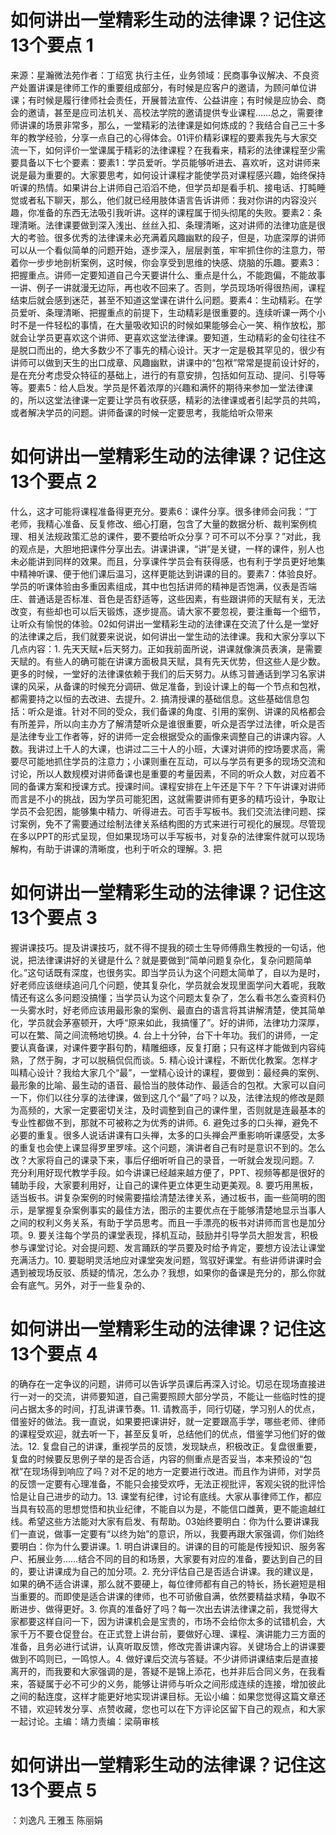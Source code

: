 # 如何讲出一堂精彩生动的法律课？记住这13个要点 1

来源：星瀚微法苑作者：丁绍宽 执行主任，业务领域：民商事争议解决、不良资产处置讲课是律师工作的重要组成部分，有时候是应客户的邀请，为顾问单位讲课；有时候是履行律师社会责任，开展普法宣传、公益讲座；有时候是应协会、商会的邀请，甚至是应司法机关、高校法学院的邀请提供专业课程……总之，需要律师讲课的场景非常多，那么，一堂精彩的法律课是如何炼成的？我结合自己三十多年的教学经验，分享一点自己的心得体会。01评价精彩课程的要素我先与大家交流一下，如何评价一堂课属于精彩的法律课程？在我看来，精彩的法律课程至少需要具备以下七个要素：要素1：学员爱听。学员能够听进去、喜欢听，这对讲师来说是最为重要的。大家要思考，如何设计课程才能使学员对课程感兴趣，始终保持听课的热情。如果讲台上讲师自己滔滔不绝，但学员却是看手机、接电话、打盹睡觉或者私下聊天，那么，他们就已经用肢体语言告诉讲师：我对你讲的内容没兴趣，你准备的东西无法吸引我听讲。这样的课程属于彻头彻尾的失败。要素2：条理清晰。法律课要做到深入浅出、丝丝入扣、条理清晰，这对讲师的法律功底是很大的考验。很多优秀的法律课未必充满着风趣幽默的段子，但是，功底深厚的讲师可以从一个看似简单的问题开始，逐步深入，层层剥茧，牢牢抓住你的注意力，带着你一步步地剖析案例，这时候，你会享受到思维的快感、烧脑的乐趣。要素3：把握重点。讲师一定要知道自己今天要讲什么、重点是什么，不能跑偏，不能故事一讲、例子一讲就漫无边际，再也收不回来了。否则，学员现场听得很热闹，课程结束后就会感到迷茫，甚至不知道这堂课在讲什么问题。要素4：生动精彩。在学员爱听、条理清晰、把握重点的前提下，生动精彩是很重要的。连续听课一两个小时不是一件轻松的事情，在大量吸收知识的时候如果能够会心一笑、稍作放松，那就会让学员更喜欢这个讲师、更喜欢这堂法律课。要知道，生动精彩的金句往往不是脱口而出的，绝大多数少不了事先的精心设计。天才一定是极其罕见的，很少有讲师可以做到天生的出口成章、风趣幽默，讲课中的“包袱”常常是提前设计好的，是在充分考虑受众特征的基础上，进行的有意安排，包括如何互动、提问、引导等等。要素5：给人启发。学员是怀着浓厚的兴趣和满怀的期待来参加一堂法律课的，所以这堂法律课一定要让学员有收获感，精彩的法律课或者引起学员的共鸣，或者解决学员的问题。讲师备课的时候一定要思考，我能给听众带来

# 如何讲出一堂精彩生动的法律课？记住这13个要点 2

什么，这才可能将课程准备得更充分。要素6：课件分享。很多律师会问我：“丁老师，我精心准备、反复修改、细心打磨，包含了大量的数据分析、裁判案例梳理、相关法规政策汇总的课件，要不要给听众分享？可不可以不分享？”对此，我的观点是，大胆地把课件分享出去。讲课讲课，“讲”是关键，一样的课件，别人也未必能讲到同样的效果。而且，分享课件学员会有获得感，也有利于学员更好地集中精神听课、便于他们课后温习，这样更能达到讲课的目的。要素7：体验良好。学员的听课体验由多重因素组成，其中也包括讲师的精神是否饱满，仪表是否端庄、普通话是否标准、音色是否舒适等，这些因素，有些跟讲师的天赋有关，无法改变，有些却也可以后天锻炼，逐步提高。请大家不要忽视，要注重每一个细节，让听众有愉悦的体验。02如何讲出一堂精彩生动的法律课在交流了什么是一堂好的法律课之后，我们就要来说说，如何讲出一堂生动的法律课。我和大家分享以下几点内容：1. 先天天赋+后天努力。正如我前面所说，讲课就像演员表演，是需要天赋的。有些人的确可能在讲课方面极具天赋，具有先天优势，但这些人是少数。更多的时候，一堂好的法律课依赖于我们的后天努力。从练习普通话到学习名家讲课的风采，从备课的时候充分调研、做足准备，到设计课上的每一个节点和包袱，都需要持之以恒的去改进、去提升。2. 搞清授课的基础信息。这些基础信息包括：听众是谁。针对不同的受众，我们备课的角度、引用的案例、讲课的风格都会有所差异，所以向主办方了解清楚听众是谁很重要，听众是否学过法律，听众是否是法律专业工作者等，好的讲师一定会根据受众的画像来调整自己的讲课内容。人数。我讲过上千人的大课，也讲过二三十人的小班，大课对讲师的控场要求高，需要尽可能地抓住学员的注意力；小课则重在互动，可以与学员有更多的现场交流和讨论，所以人数规模对讲师备课也是重要的考量因素，不同的听众人数，对应着不同的备课方案和授课方式。授课时间。课程安排在上午还是下午？下午讲课对讲师而言是不小的挑战，因为学员可能犯困，这就需要讲师有更多的精巧设计，争取让学员不会犯困，能够集中精力、听得进去。可否手写板书。我们交流法律问题、探讨案例，免不了需要通过绘制法律关系结构图的方式来进行可视化的展现。尽管现在多以PPT的形式呈现，但如果现场可以手写板书，对复杂的法律案件就可以现场解构，有助于讲课的清晰度，也利于听众的理解。3. 把

# 如何讲出一堂精彩生动的法律课？记住这13个要点 3

握讲课技巧。提及讲课技巧，就不得不提我的硕士生导师傅鼎生教授的一句话，他说，把法律课讲好的关键是什么？就是要做到“简单问题复杂化，复杂问题简单化。”这句话既有深度，也很务实。即当学员认为这个问题太简单了，自以为是时，好老师应该继续追问几个问题，使其复杂化，学员就会发现里面学问大着呢，我敢情还有这么多问题没搞懂；当学员认为这个问题太复杂了，怎么看书怎么查资料仍一头雾水时，好老师应该用最形象的案例、最直白的语言将其讲解清楚，使其简单化，学员就会茅塞顿开，大呼“原来如此，我搞懂了”。好的讲师，法律功力深厚，可以在繁、简之间流畅地切换。4. 台上十分钟，台下十年功。我们的讲师，一定要认真备课，对课件要字斟句酌，精雕细琢，反复打磨；只有这样才能做到内容纯熟，了然于胸，才可以脱稿侃侃而谈。5. 精心设计课程，不断优化教案。怎样才叫精心设计？我给大家几个“最”，一堂精心设计的课程，要做到：最经典的案例、最形象的比喻、最生动的语音、最恰当的肢体动作、最适合的包袱。大家可以自问一下，你们以往分享的法律课，做到这几个“最”了吗？以及，法律法规的修改是颇为高频的，大家一定要密切关注，及时调整到自己的课件里，否则就是连最基本的专业性都做不到，那就不可被称之为优秀的讲师。6. 避免过多的口头禅，避免不必要的重复。很多人说话讲课有口头禅，太多的口头禅会严重影响听课感受，太多的重复也会使上课显得罗里罗嗦。这个问题，演讲者自己有时是意识不到的。怎么改？大家将自己的课录下来，事后仔细听听自己的录音，一听就会发现问题。7. 充分利用好现代教学手段。如今讲课已经越来越方便了，PPT、视频等都是很好的辅助手段，大家要利用好，让自己的课件更立体更生动更美观。8. 要巧用黑板，适当板书。讲复杂案例的时候需要描绘清楚法律关系，通过板书，画一些简明的图示，是掌握复杂案例事实的最佳方法，图示的主要优点在于能够清楚地显示当事人之间的权利义务关系，有助于学员思考。而且一手漂亮的板书对讲师而言也是加分项。9. 要关注每个学员的课堂表现，择机互动，鼓励并引导学员大胆发言，积极参与课堂讨论。对会提问题、发言踊跃的学员要及时给予肯定，要想方设法让课堂充满活力。10. 要聪明灵活地应对课堂突发问题，驾驭好课堂。有些讲师讲课时会遇到被现场反驳、质疑的情况，怎么办？我想，如果你的备课是充分的，那么你就会有底气。另外，对于一些复杂的、

# 如何讲出一堂精彩生动的法律课？记住这13个要点 4

的确存在一定争议的问题，讲师可以告诉学员课后再深入讨论。切忌在现场直接进行一对一的交流，讲师要知道，自己需要照顾大部分学员，不能让一些临时性的提问占据太多的时间，打乱讲课节奏。11. 请教高手，同行切磋，学习别人的优点，借鉴好的做法。我一直说，如果要把课讲好，就一定要跟高手学，哪些老师、律师的课程受欢迎，就去听一下，甚至反复听，总结他们的优点，借鉴学习他们好的做法。12. 复盘自己的讲课，重视学员的反馈，发现缺点，积极改正。复盘很重要，复盘的时候要反思例子举的是否合适，内容的侧重点是否妥当，本来预设的“包袱”在现场得到响应了吗？对不足的地方一定要进行改进。而且作为讲师，对学员的反馈一定要有心理准备，不能只会接受欢呼，无法正视批评，客观尖锐的批评恰恰是让自己进步的动力。13. 课堂有纪律，讨论有底线。大家从事律师工作，都应当具有较高的思想觉悟和执业纪律，不能自以为是，不能信口雌黄，更不能逾越红线。希望这些方法能对大家有启发、有帮助。03始终要明白：你为什么要讲课我们一直说，做事一定要有“以终为始”的意识，所以，我要再跟大家强调，你们始终要明白：你为什么要讲课。1. 明白讲课目的。讲课的目的可能是传授知识、服务客户、拓展业务……结合不同的目的和场景，大家要有对应的准备，要达到自己的目的，要让讲课成为自己的加分项。2. 充分评估自己是否适合讲课。我的建议是，如果的确不适合讲课，那么就不要硬上，每位律师都有自己的特长，扬长避短是相当重要的。而即使是适合讲课的律师，也不可骄傲自满，依然要精益求精，争取不断进步、做得更好。3. 你真的准备好了吗？每一次出去讲法律课之前，我觉得大家都要这样自问一下，因为讲课机会是宝贵的，市场不会给你太多的试错机会，大家千万不要仓促登台。在正式登上讲台前，要做好心理、课程、演讲能力三方面的准备，且务必进行试讲，认真听取反馈，修改完善讲课内容。关键场合上的讲课要做到不鸣则已，一鸣惊人。4. 做好课后交流与答疑。不少讲师讲课结束后是直接离开的，而我要和大家强调的是，答疑不是锦上添花，也并非后合同义务，在我看来，答疑属于必不可少的义务，能够让讲师与听众之间形成连续的连接，增加彼此之间的黏连度，这样才能更好地实现讲课目标。无讼小编：如果您觉得这篇文章还不错，欢迎转发分享、点赞收藏，您也可以在下方评论区留下自己的观点，和大家一起讨论。主编：靖力责编：梁萌审核

# 如何讲出一堂精彩生动的法律课？记住这13个要点 5

：刘逸凡 王雅玉 陈丽娟

